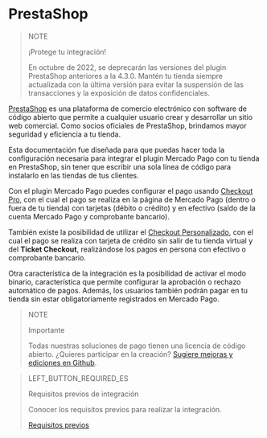 # PrestaShop
 
> NOTE
>
> ¡Protege tu integración!
>
> En octubre de 2022, se deprecarán las versiones del plugin PrestaShop anteriores a la 4.3.0. Mantén tu tienda siempre actualizada con la última versión para evitar la suspensión de las transacciones y la exposición de datos confidenciales.

[PrestaShop](https://www.prestashop.com/es/) es una plataforma de comercio electrónico con software de código abierto que permite a cualquier usuario crear y desarrollar un sitio web comercial. Como socios oficiales de PrestaShop, brindamos mayor seguridad y eficiencia a tu tienda.
 
Esta documentación fue diseñada para que puedas hacer toda la configuración necesaria para integrar el plugin Mercado Pago con tu tienda en PrestaShop, sin tener que escribir una sola línea de código para instalarlo en las tiendas de tus clientes.
  
Con el plugin Mercado Pago puedes configurar el pago usando [Checkout Pro](https://www.mercadopago[FAKER][URL][DOMAIN]/developers/pt/guides/online-payments/checkout-pro/introduction), con el cual el pago se realiza en la página de Mercado Pago (dentro o fuera de tu tienda) con tarjetas (débito o crédito) y en efectivo (saldo de la cuenta Mercado Pago y comprobante bancario).
 
También existe la posibilidad de utilizar el [Checkout Personalizado](https://www.mercadopago[FAKER][URL][DOMAIN]/developers/pt/guides/online-payments/checkout-api/introduction), con el cual el pago se realiza con tarjeta de crédito sin salir de tu tienda virtual y del **Ticket Checkout**, realizándose los pagos en persona con efectivo o comprobante bancario.
 
Otra característica de la integración es la posibilidad de activar el modo binario, característica que permite configurar la aprobación o rechazo automático de pagos. Además, los usuarios también podrán pagar en tu tienda sin estar obligatoriamente registrados en Mercado Pago.
 
> NOTE
>
> Importante
>
> Todas nuestras soluciones de pago tienen una licencia de código abierto. ¿Quieres participar en la creación? [Sugiere mejoras y ediciones en Github](https://github.com/mercadopago/cart-prestashop-7).
 
> LEFT_BUTTON_REQUIRED_ES
>
> Requisitos previos de integración
>
> Conocer los requisitos previos para realizar la integración.
>
> [Requisitos previos](https://www.mercadopago[FAKER][URL][DOMAIN]/developers/es/guides/plugins/prestashop/previous-requirements)
